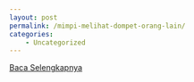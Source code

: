 ```yaml
---
layout: post
permalink: /mimpi-melihat-dompet-orang-lain/
categories:
    - Uncategorized
---
```


[Baca Selengkapnya](/08)